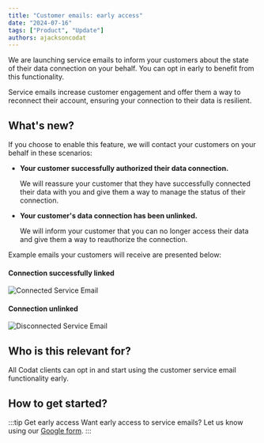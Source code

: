 ```yaml
---
title: "Customer emails: early access"
date: "2024-07-16"
tags: ["Product", "Update"]
authors: ajacksoncodat
---
```


We are launching service emails to inform your customers about the state of their data connection on your behalf. You can opt in early to benefit from this functionality.

<!--truncate-->

Service emails increase customer engagement and offer them a way to reconnect their account, ensuring your connection to their data is resilient.

## What's new?

If you choose to enable this feature, we will contact your customers on your behalf in these scenarios:

 - **Your customer successfully authorized their data connection.**

   We will reassure your customer that they have successfully connected their data with you and give them a way to manage the status of their connection.
  
 - **Your customer's data connection has been unlinked.**

   We will inform your customer that you can no longer access their data and give them a way to reauthorize the connection.

Example emails your customers will receive are presented below:

#### Connection successfully linked
![Connected Service Email](/img/updates/20240716-email-connect.png)

#### Connection unlinked 
![Disconnected Service Email](/img/updates/20240716-email-disconnect.png)

## Who is this relevant for?

All Codat clients can opt in and start using the customer service email functionality early.

## How to get started?

:::tip Get early access
Want early access to service emails? Let us know using our [Google form](https://forms.gle/1RhYZJ4UBZi9Rqoo9).
:::
